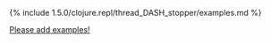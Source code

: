 {% include 1.5.0/clojure.repl/thread_DASH_stopper/examples.md %}

[Please add examples!](https://github.com/arrdem/grimoire/edit/master/_includes/1.6.0/clojure.repl/thread_DASH_stopper/examples.md)
